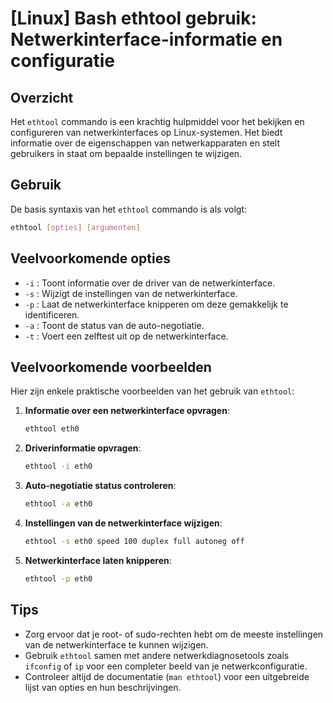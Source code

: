 # [Linux] Bash ethtool gebruik: Netwerkinterface-informatie en configuratie

## Overzicht
Het `ethtool` commando is een krachtig hulpmiddel voor het bekijken en configureren van netwerkinterfaces op Linux-systemen. Het biedt informatie over de eigenschappen van netwerkapparaten en stelt gebruikers in staat om bepaalde instellingen te wijzigen.

## Gebruik
De basis syntaxis van het `ethtool` commando is als volgt:

```bash
ethtool [opties] [argumenten]
```

## Veelvoorkomende opties
- `-i` : Toont informatie over de driver van de netwerkinterface.
- `-s` : Wijzigt de instellingen van de netwerkinterface.
- `-p` : Laat de netwerkinterface knipperen om deze gemakkelijk te identificeren.
- `-a` : Toont de status van de auto-negotiatie.
- `-t` : Voert een zelftest uit op de netwerkinterface.

## Veelvoorkomende voorbeelden
Hier zijn enkele praktische voorbeelden van het gebruik van `ethtool`:

1. **Informatie over een netwerkinterface opvragen**:
   ```bash
   ethtool eth0
   ```

2. **Driverinformatie opvragen**:
   ```bash
   ethtool -i eth0
   ```

3. **Auto-negotiatie status controleren**:
   ```bash
   ethtool -a eth0
   ```

4. **Instellingen van de netwerkinterface wijzigen**:
   ```bash
   ethtool -s eth0 speed 100 duplex full autoneg off
   ```

5. **Netwerkinterface laten knipperen**:
   ```bash
   ethtool -p eth0
   ```

## Tips
- Zorg ervoor dat je root- of sudo-rechten hebt om de meeste instellingen van de netwerkinterface te kunnen wijzigen.
- Gebruik `ethtool` samen met andere netwerkdiagnosetools zoals `ifconfig` of `ip` voor een completer beeld van je netwerkconfiguratie.
- Controleer altijd de documentatie (`man ethtool`) voor een uitgebreide lijst van opties en hun beschrijvingen.